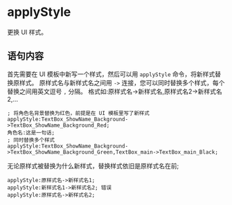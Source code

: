 # applyStyle

更换 UI 样式。

## 语句内容

首先需要在 UI 模板中新写一个样式，然后可以用 `applyStyle` 命令，将新样式替换原样式。
原样式名与新样式名之间用 `->` 连接，您可以同时替换多个样式，每个替换之间用英文逗号 `,` 分隔。
格式如:原样式名->新样式名,原样式名2->新样式名2,...

```webgal
; 将角色名背景替换为红色，前提是在 UI 模板里写了新样式
applyStyle:TextBox_ShowName_Background->TextBox_ShowName_Background_Red;
角色名:这是一句话;
; 同时替换多个样式
applyStyle:TextBox_ShowName_Background->TextBox_ShowName_Background_Green,TextBox_main->TextBox_main_Black;
```

无论原样式被替换为什么新样式，替换样式依旧是原样式名在前;

```
applyStyle:原样式名->新样式名1;
applyStyle:新样式名1->新样式名2; 错误
applyStyle:原样式名->新样式名2;
```

